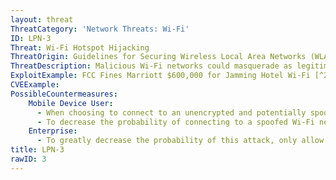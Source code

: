 ```yaml
---
layout: threat
ThreatCategory: 'Network Threats: Wi-Fi'
ID: LPN-3
Threat: Wi-Fi Hotspot Hijacking
ThreatOrigin: Guidelines for Securing Wireless Local Area Networks (WLANs) (SP 800-163) [^16]
ThreatDescription: Malicious Wi-Fi networks could masquerade as legitimate Wi-Fi networks, allowing adversaries to intercept or potentially manipulate device communications.
ExploitExample: FCC Fines Marriott $600,000 for Jamming Hotel Wi-Fi [^21]
CVEExample:
PossibleCountermeasures:
    Mobile Device User:
      - When choosing to connect to an unencrypted and potentially spoofed Wi-Fi network, to reduce the probability of connecting to a malicious network, verify the network appears consistently geolocated with the host (e.g., on the premises), and if possible, verify with a representative that the intended Wi-Fi network is the one they host.
      - To decrease the probability of connecting to a spoofed Wi-Fi network, configure devices to not automatically connect to unknown Wi-Fi networks, and to 'forget' public networks once they are no longer in use.
    Enterprise:
      - To greatly decrease the probability of this attack, only allow mobile devices to connect to authorized Wi-Fi networks that use WPA2 encryption with a strong pre-shared key (for personal mode).
title: LPN-3
rawID: 3
---
```

